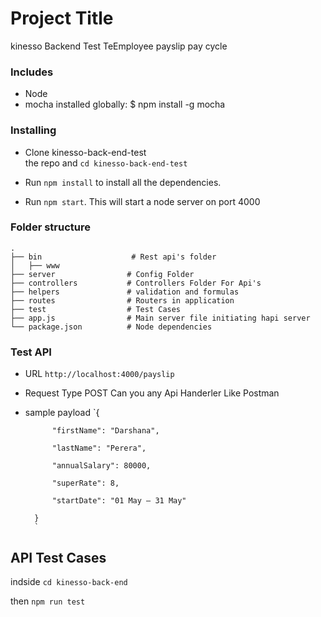 # Project Title

kinesso Backend Test TeEmployee payslip pay cycle

### Includes

- Node
- mocha installed globally: $ npm install -g mocha


### Installing
- Clone kinesso-back-end-test  
    the repo and `cd kinesso-back-end-test`

- Run `npm install` to install all the dependencies.

- Run `npm start`. This will start a node server on port 4000


### Folder structure

    .
    ├── bin                    # Rest api's folder
    │   ├── www
    ├── server                # Config Folder
    ├── controllers           # Controllers Folder For Api's
    ├── helpers               # validation and formulas
    ├── routes                # Routers in application
    ├── test                  # Test Cases
    ├── app.js                # Main server file initiating hapi server
    └── package.json          # Node dependencies



### Test API
- URL `http://localhost:4000/payslip`

- Request Type POST
    Can you any Api Handerler Like Postman

- sample payload `{

            "firstName": "Darshana",

            "lastName": "Perera",

            "annualSalary": 80000,

            "superRate": 8,

            "startDate": "01 May – 31 May"
        
        }
        `
## API Test Cases
indside `cd kinesso-back-end`

then `npm run test`